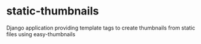 # static-thumbnails
Django application providing template tags to create thumbnails from static files using easy-thumbnails
